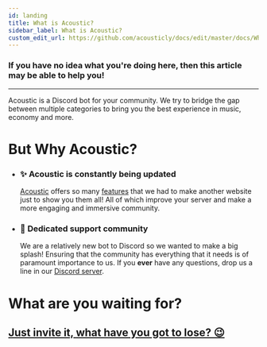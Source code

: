 ```yaml
---
id: landing
title: What is Acoustic?
sidebar_label: What is Acoustic?
custom_edit_url: https://github.com/acousticly/docs/edit/master/docs/What%20is%20Acoustic.md
---
```


### If you have no idea what you're doing here, then this article may be able to help you!

---

Acoustic is a Discord bot for your community. We try to bridge the gap between multiple categories to bring you the best experience in music, economy and more.

# But Why Acoustic?

- ### ✨ **Acoustic is constantly being updated**

  [Acoustic](https://acoustic.to/) offers so many [features](/features) that we had to make another website just to show you them all! All of which improve your server and make a more engaging and immersive community.

- ### 👋 **Dedicated support community**
  We are a relatively new bot to Discord so we wanted to make a big splash! Ensuring that the community has everything that it needs is of paramount importance to us. If you **ever** have any questions, drop us a line in our [Discord server](https://acoustic.to/support).

# What are you waiting for?

## [Just invite it, what have you got to lose? 😉](https://acoustic.to/invite)
